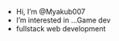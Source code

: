 - Hi, I’m @Myakub007
- I’m interested in ...Game dev
- fullstack web development

<!---
Myakub007/Myakub007 is a ✨ special ✨ repository because its `README.md` (this file) appears on your GitHub profile.
You can click the Preview link to take a look at your changes.
--->
